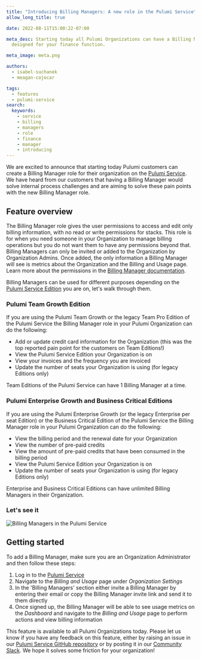 ```yaml
---
title: "Introducing Billing Managers: A new role in the Pulumi Service"
allow_long_title: true

date: 2022-08-11T15:00:22-07:00

meta_desc: Starting today all Pulumi Organizations can have a Billing Manager, a role
  designed for your finance function.

meta_image: meta.png

authors:
  - isabel-suchanek
  - meagan-cojocar

tags:
  - features
  - pulumi-service
search:
  keywords:
    - service
    - billing
    - managers
    - role
    - finance
    - manager
    - introducing
---
```


We are excited to announce that starting today Pulumi customers can create a Billing Manager role for their organization on the [Pulumi Service](https://app.pulumi.com). We have heard from our customers that having a Billing Manager would solve internal process challenges and are aiming to solve these pain points with the new Billing Manager role.

<!--more-->

## Feature overview

The Billing Manager role gives the user permissions to access and edit only billing information, with no read or write permissions for stacks. This role is for when you need  someone in your Organization to manage billing operations but you do not want them to have any permissions beyond that. Billing Managers can only be invited or added to the Organization by Organization Admins. Once added, the only information a Billing Manager will see is metrics about the Organization and the Billing and Usage page. Learn more about the permissions in the [Billing Manager documentation](/docs/pulumi-cloud/access-management/billing-managers/).

Billing Managers can be used for different purposes depending on the [Pulumi Service Edition](/pricing/) you are on, let's walk through them.

### Pulumi Team Growth Edition

If you are using the Pulumi Team Growth or the legacy Team Pro Edition of the Pulumi Service the Billing Manager role in your Pulumi Organization can do the following:

- Add or update credit card information for the Organization (this was the top reported pain point for the customers on Team Editions!)
- View the Pulumi Service Edition your Organization is on
- View your invoices and the frequency you are invoiced
- Update the number of seats your Organization is using (for legacy Editions only)

Team Editions of the Pulumi Service can have 1 Billing Manager at a time.

### Pulumi Enterprise Growth and Business Critical Editions

If you are using the Pulumi Enterprise Growth (or the legacy Enterprise per seat Edition) or the Business Critical Edition of the Pulumi Service the Billing Manager role in your Pulumi Organization can do the following:

- View the billing period and the renewal date for your Organization
- View the number of pre-paid credits
- View the amount of pre-paid credits that have been consumed in the billing period
- View the Pulumi Service Edition your Organization is on
- Update the number of seats your Organization is using (for legacy Editions only)

Enterprise and Business Critical Editions can have unlimited Billing Managers in their Organization.

### Let's see it

![Billing Managers in the Pulumi Service](billing_managers.png)

## Getting started

To add a Billing Manager, make sure you are an Organization Administrator and then follow these steps:

1. Log in to the [Pulumi Service](https://app.pulumi.com)
2. Navigate to the *Billing and Usage* page under *Organization Settings*
3. In the 'Billing Managers' section either invite a Billing Manager by entering their email or copy the Billing Manager invite link and send it to them directly
4. Once signed up, the Billing Manager will be able to see usage metrics on the *Dashboard* and navigate to the *Billing and Usage* page to perform actions and view billing information

This feature is available to all Pulumi Organizations today. Please let us know if you have any feedback on this feature, either by raising an issue in our [Pulumi Service GitHub repository](https://github.com/pulumi/pulumi-cloud-requests) or by posting it in our [Community Slack](https://slack.pulumi.com). We hope it solves some friction for your organization!
